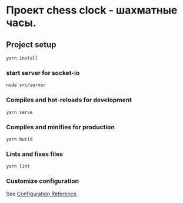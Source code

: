 # Проект chess clock - шахматные часы.

## Project setup
```
yarn install
```
### start server for socket-io
```
node src/server
```

### Compiles and hot-reloads for development
```
yarn serve
```



### Compiles and minifies for production
```
yarn build
```

### Lints and fixes files
```
yarn lint
```

### Customize configuration
See [Configuration Reference](https://cli.vuejs.org/config/).
